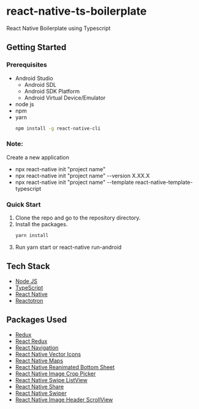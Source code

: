# react-native-ts-boilerplate

React Native Boilerplate using Typescript

## Getting Started

### Prerequisites

- Android Studio
  - Android SDL
  - Android SDK Platform
  - Android Virtual Device/Emulator
- node js
- npm
- yarn
  ```sh
  npm install -g react-native-cli
  ```

### Note:
  Create a new application

- npx react-native init "project name"
- npx react-native init "project name" --version X.XX.X
- npx react-native init "project name" --template react-native-template-typescript

### Quick Start

1. Clone the repo and go to the repository directory.
2. Install the packages.
   ```sh
   yarn install
   ```
3. Run yarn start or react-native run-android

## Tech Stack

- [Node JS](https://nodejs.org/en/)
- [TypeScript](https://www.typescriptlang.org/)
- [React Native](https://reactnative.dev/)
- [Reactotron](https://infinite.red/reactotron)

## Packages Used
- [Redux](https://redux.js.org/)
- [React Redux](https://react-redux.js.org/)
- [React Navigation](https://reactnavigation.org/)
- [React Native Vector Icons](https://github.com/oblador/react-native-vector-icons)
- [React Native Maps](https://github.com/react-native-community/react-native-maps)
- [React Native Reanimated Bottom Sheet](https://github.com/osdnk/react-native-reanimated-bottom-sheet)
- [React Native Image Crop Picker](https://github.com/ivpusic/react-native-image-crop-picker)
- [React Native Swipe ListView](https://github.com/jemise111/react-native-swipe-list-view)
- [React Native Share](https://github.com/react-native-community/react-native-share)
- [React Native Swiper](https://github.com/leecade/react-native-swiper)
- [React Native Image Header ScrollView](https://github.com/bamlab/react-native-image-header-scroll-view)